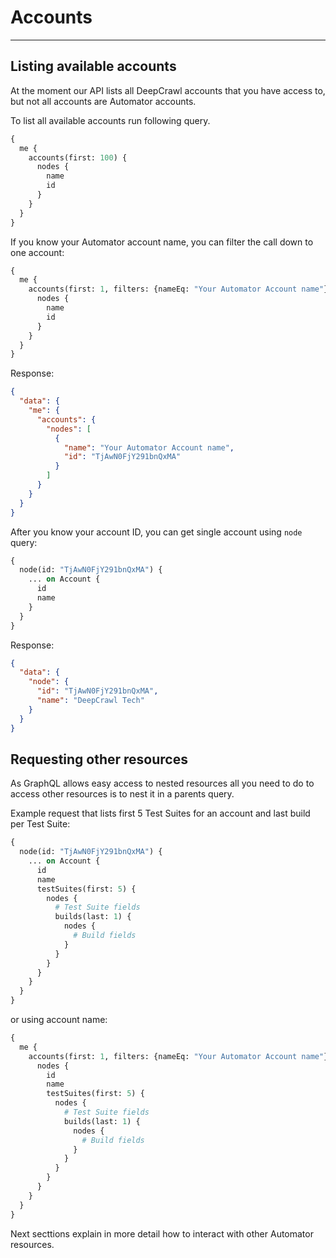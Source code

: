 # Accounts
---

## Listing available accounts
At the moment our API lists all DeepCrawl accounts that you have access to, but not all accounts are Automator accounts.


To list all available accounts run following query.
```graphql
{
  me {
    accounts(first: 100) {
      nodes {
        name
        id
      }
    }
  }
}

```

If you know your Automator account name, you can filter the call down to one account:
```graphql
{
  me {
    accounts(first: 1, filters: {nameEq: "Your Automator Account name"}) {
      nodes {
        name
        id
      }
    }
  }
}
```

Response:
```json
{
  "data": {
    "me": {
      "accounts": {
        "nodes": [
          {
            "name": "Your Automator Account name",
            "id": "TjAwN0FjY291bnQxMA"
          }
        ]
      }
    }
  }
}
```

After you know your account ID, you can get single account using `node` query:

```graphql
{
  node(id: "TjAwN0FjY291bnQxMA") {
    ... on Account {
      id
      name
    }
  }
}
```

Response:
```json
{
  "data": {
    "node": {
      "id": "TjAwN0FjY291bnQxMA",
      "name": "DeepCrawl Tech"
    }
  }
}
```

## Requesting other resources
As GraphQL allows easy access to nested resources all you need to do to access other resources is to nest it in a parents query.

Example request that lists first 5 Test Suites for an account and last build per Test Suite:
```graphql
{
  node(id: "TjAwN0FjY291bnQxMA") {
    ... on Account {
      id
      name
      testSuites(first: 5) {
        nodes {
          # Test Suite fields
          builds(last: 1) {
            nodes {
              # Build fields
            }
          }
        }
      }
    }
  }
}
```

or using account name: 
```graphql
{
  me {
    accounts(first: 1, filters: {nameEq: "Your Automator Account name"}) {
      nodes {
        id
        name
        testSuites(first: 5) {
          nodes {
            # Test Suite fields
            builds(last: 1) {
              nodes {
                # Build fields
              }
            }
          }
        }
      }
    }
  }
}
```

Next secttions explain in more detail how to interact with other Automator resources.